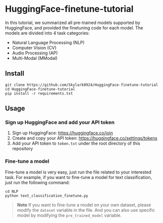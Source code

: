 # HuggingFace-finetune-tutorial

In this tutorial, we summarized all pre-trained models supported by HuggingFace, and provided the finetuning code for 
each model. The models are divided into 4 task categories:
- Natural Language Processing (NLP)
- Computer Vision (CV)
- Audio Processing (AP)
- Multi-Modal (MModal)

## Install 

```
git clone https://github.com/Skylark0924/HuggingFace-finetune-tutorial
cd HuggingFace-finetune-tutorial
pip install -r requirements.txt 
```

## Usage

### Sign up HuggingFace and add your API token

1. Sign up HuggingFace: https://huggingface.co/join
2. Create and copy your API token: https://huggingface.co/settings/tokens
3. Add your API token to `token.txt` under the root directory of this repository

### Fine-tune a model

Fine-tune a model is very easy, just run the file related to your interested task. 
For example, if you want to fine-tune a model for text classification, just run the following command:

```
cd NLP
python text_classification_finetune.py
```

> **Note**
> If you want to fine-tune a model on your own dataset, please modify the `dataset` variable in the file. And you 
> can also use specific model by modifying the `pre_trained_model` variable.
